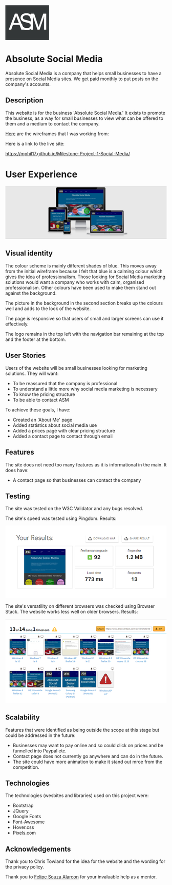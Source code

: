<img src = "assets/images/asm logo.jpg"/>

# Absolute Social Media 
Absolute Social Media is a company that helps small businesses to have a presence on Social Media sites. We get paid monthly to put posts on the company's accounts.

## Description

This website is for the business 'Absolute Social Media.' It exists to promote the business, as a way for small businesses to view what can be offered to them and a medium to contact the company.

[Here](assets/wireframes) are the wireframes that I was working from:



Here is a link to the live site:

https://mphil17.github.io/Milestone-Project-1-Social-Media/

# User Experience

<img src = "assets/images/responsive.jpg"/>

## Visual identity

The colour scheme is mainly different shades of blue. This moves away from the initial wireframe because I felt that blue is a calming colour which gives the idea of professionalism. Those looking for Social Media marketing solutions would want a company who works with calm, organised professionalism. Other colours have been used to make them stand out against the background.

The picture in the background in the second section breaks up the colours well and adds to the look of the website.

The page is responsive so that users of small and larger screens can use it effectively. 

The logo remains in the top left with the navigation bar remaining at the top and the footer at the bottom.

## User Stories

Users of the website will be small businesses looking for marketing solutions.
They will want:
- To be reassured that the company is professional
- To understand a little more why social media marketing is necessary
- To know the pricing structure
- To be able to contact ASM

To achieve these goals, I have:
- Created an 'About Me' page
- Added statistics about social media use
- Added a prices page with clear pricing structure
- Added a contact page to contact through email

## Features

The site does not need too many features as it is informational in the main. It does have:

- A contact page so that businesses can contact the company

## Testing

The site was tested on the W3C Validator and any bugs resolved.

The site's speed was tested using Pingdom. Results:

<img src = "assets/images/pingdom.png"/>

The site's versatility on different browsers was checked using Browser Stack. The website works less well on older browsers. Results:

<img src = "assets/images/browser.png"/>

## Scalability

Features that were identified as being outside the scope at this stage but could be addressed in the future:
- Businesses may want to pay online and so could click on prices and be funnelled into Paypal etc.
- Contact page does not currently go anywhere and can do in the future.
- The site could have more animation to make it stand out mroe from the competition.

## Technologies

The technologies (wesbites and libraries) used on this project were:
- Bootstrap
- JQuery
- Google Fonts
- Font-Awesome
- Hover.css
- Pixels.com

## Acknowledgements

Thank you to Chris Towland for the idea for the website and the wording for the privacy policy.

Thank you to [Felipe Souza Alarcon](https://github.com/felipe-alarcon) for your invaluable help as a mentor.